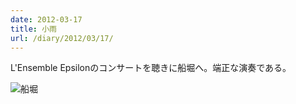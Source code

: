 ```yaml
---
date: 2012-03-17
title: 小雨
url: /diary/2012/03/17/
---
```


L'Ensemble Epsilonのコンサートを聴きに船堀へ。端正な演奏である。

![船堀](http://instagram.com/p/IRVnRPyLiF/media?size=l "船堀")